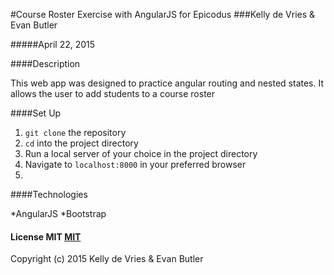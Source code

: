 #Course Roster Exercise with AngularJS for Epicodus
###Kelly de Vries & Evan Butler

#####April 22, 2015

####Description

This web app was designed to practice angular routing and nested states. It allows the user to add students to a course roster

####Set Up

1. `git clone` the repository
2. `cd` into the project directory
3. Run a local server of your choice in the project directory
4. Navigate to `localhost:8000` in your preferred browser
5. 
####Technologies

*AngularJS
*Bootstrap
#### License MIT [MIT](https://gist.github.com/tfmertz/f59650110a594d4e226b)

Copyright (c) 2015 Kelly de Vries & Evan Butler

